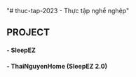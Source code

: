 "# thuc-tap-2023 - Thực tập nghề nghệp"

## PROJECT
#### - SleepEZ
#### - ThaiNguyenHome (SleepEZ 2.0)
